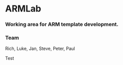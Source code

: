 # ARMLab

### Working area for ARM template development.

### Team

Rich, Luke, Jan, Steve, Peter, Paul

Test